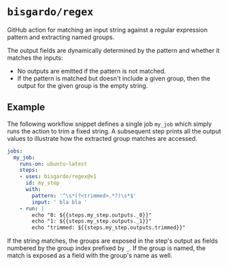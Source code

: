# `bisgardo/regex`

GitHub action for matching an input string against a regular expression pattern and extracting named groups.

The output fields are dynamically determined by the pattern and whether it matches the inputs:

- No outputs are emitted if the pattern is not matched.
- If the pattern is matched but doesn't include a given group, then the output for the given group is the empty string.

## Example

The following workflow snippet defines a single job `my_job` which simply runs the action to trim a fixed string.
A subsequent step prints all the output values to illustrate how the extracted group matches are accessed.

```yaml
jobs:
  my_job:
    runs-on: ubuntu-latest
    steps:
    - uses: bisgardo/regex@v1
      id: my_step
      with:
        pattern: '^\s*(?<trimmed>.*?)\s*$'
        input: ' bla bla '
    - run: |
        echo "0: ${{steps.my_step.outputs._0}}"
        echo "1: ${{steps.my_step.outputs._1}}"
        echo "trimmed: ${{steps.my_step.outputs.trimmed}}"
```

If the string matches, the groups are exposed in the step's output as fields numbered by the group index prefixed by `_`.
If the group is named, the match is exposed as a field with the group's name as well.
